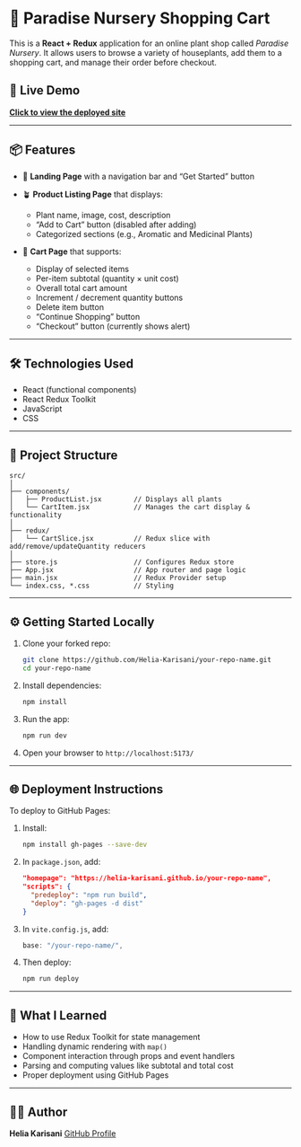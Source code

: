 

# 🌿 Paradise Nursery Shopping Cart

This is a **React + Redux** application for an online plant shop called *Paradise Nursery*. It allows users to browse a variety of houseplants, add them to a shopping cart, and manage their order before checkout.

## 🚀 Live Demo

**[Click to view the deployed site]([https://helia-karisani.github.io/your-repo-name/](https://helia-karisani.github.io/React-plantShopping/))**


---

## 📦 Features

* 🌱 **Landing Page** with a navigation bar and “Get Started” button
* 🪴 **Product Listing Page** that displays:

  * Plant name, image, cost, description
  * “Add to Cart” button (disabled after adding)
  * Categorized sections (e.g., Aromatic and Medicinal Plants)
* 🛒 **Cart Page** that supports:

  * Display of selected items
  * Per-item subtotal (quantity × unit cost)
  * Overall total cart amount
  * Increment / decrement quantity buttons
  * Delete item button
  * “Continue Shopping” button
  * “Checkout” button (currently shows alert)

---

## 🛠 Technologies Used

* React (functional components)
* React Redux Toolkit
* JavaScript
* CSS

---

## 📁 Project Structure

```
src/
│
├── components/
│   ├── ProductList.jsx        // Displays all plants
│   └── CartItem.jsx           // Manages the cart display & functionality
│
├── redux/
│   └── CartSlice.jsx          // Redux slice with add/remove/updateQuantity reducers
│
├── store.js                   // Configures Redux store
├── App.jsx                    // App router and page logic
├── main.jsx                   // Redux Provider setup
└── index.css, *.css           // Styling
```

---

## ⚙️ Getting Started Locally

1. Clone your forked repo:

   ```bash
   git clone https://github.com/Helia-Karisani/your-repo-name.git
   cd your-repo-name
   ```

2. Install dependencies:

   ```bash
   npm install
   ```

3. Run the app:

   ```bash
   npm run dev
   ```

4. Open your browser to `http://localhost:5173/`

---

## 🌐 Deployment Instructions

To deploy to GitHub Pages:

1. Install:

   ```bash
   npm install gh-pages --save-dev
   ```

2. In `package.json`, add:

   ```json
   "homepage": "https://helia-karisani.github.io/your-repo-name",
   "scripts": {
     "predeploy": "npm run build",
     "deploy": "gh-pages -d dist"
   }
   ```

3. In `vite.config.js`, add:

   ```js
   base: "/your-repo-name/",
   ```

4. Then deploy:

   ```bash
   npm run deploy
   ```

---

## 🧠 What I Learned

* How to use Redux Toolkit for state management
* Handling dynamic rendering with `map()`
* Component interaction through props and event handlers
* Parsing and computing values like subtotal and total cost
* Proper deployment using GitHub Pages

---

## 🙋‍♀️ Author

**Helia Karisani**
[GitHub Profile](https://github.com/Helia-Karisani)

